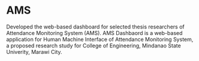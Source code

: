 # AMS
Developed the web-based dashboard for selected thesis researchers of Attendance Monitoring System (AMS). AMS Dashbaord is a web-based application for Human Machine Interface of Attendance Monitoring System, a proposed research study for College of Engineering, Mindanao State Univerity, Marawi City.
